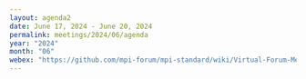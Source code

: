 ```yaml
---
layout: agenda2
date: June 17, 2024 - June 20, 2024
permalink: meetings/2024/06/agenda
year: "2024"
month: "06"
webex: "https://github.com/mpi-forum/mpi-standard/wiki/Virtual-Forum-Meeting-Information"
---
```


